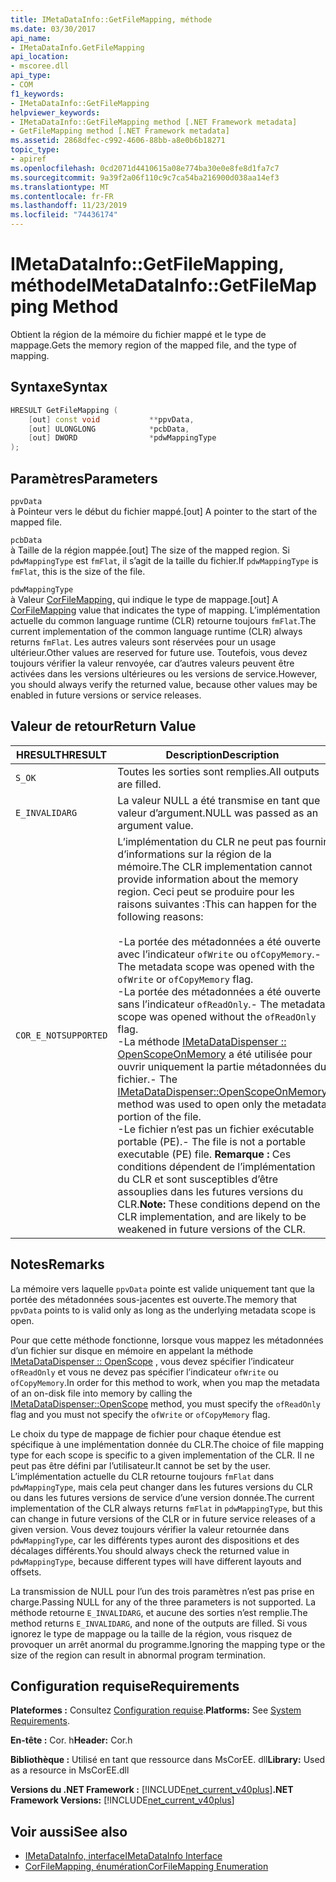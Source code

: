 ```yaml
---
title: IMetaDataInfo::GetFileMapping, méthode
ms.date: 03/30/2017
api_name:
- IMetaDataInfo.GetFileMapping
api_location:
- mscoree.dll
api_type:
- COM
f1_keywords:
- IMetaDataInfo::GetFileMapping
helpviewer_keywords:
- IMetaDataInfo::GetFileMapping method [.NET Framework metadata]
- GetFileMapping method [.NET Framework metadata]
ms.assetid: 2868dfec-c992-4606-88bb-a8e0b6b18271
topic_type:
- apiref
ms.openlocfilehash: 0cd2071d4410615a08e774ba30e0e8fe8d1fa7c7
ms.sourcegitcommit: 9a39f2a06f110c9c7ca54ba216900d038aa14ef3
ms.translationtype: MT
ms.contentlocale: fr-FR
ms.lasthandoff: 11/23/2019
ms.locfileid: "74436174"
---
```

# <a name="imetadatainfogetfilemapping-method"></a><span data-ttu-id="46dca-102">IMetaDataInfo::GetFileMapping, méthode</span><span class="sxs-lookup"><span data-stu-id="46dca-102">IMetaDataInfo::GetFileMapping Method</span></span>
<span data-ttu-id="46dca-103">Obtient la région de la mémoire du fichier mappé et le type de mappage.</span><span class="sxs-lookup"><span data-stu-id="46dca-103">Gets the memory region of the mapped file, and the type of mapping.</span></span>  
  
## <a name="syntax"></a><span data-ttu-id="46dca-104">Syntaxe</span><span class="sxs-lookup"><span data-stu-id="46dca-104">Syntax</span></span>  
  
```cpp  
HRESULT GetFileMapping (  
    [out] const void           **ppvData,   
    [out] ULONGLONG            *pcbData,   
    [out] DWORD                *pdwMappingType  
);  
```  
  
## <a name="parameters"></a><span data-ttu-id="46dca-105">Paramètres</span><span class="sxs-lookup"><span data-stu-id="46dca-105">Parameters</span></span>  
 `ppvData`  
 <span data-ttu-id="46dca-106">à Pointeur vers le début du fichier mappé.</span><span class="sxs-lookup"><span data-stu-id="46dca-106">[out] A pointer to the start of the mapped file.</span></span>  
  
 `pcbData`  
 <span data-ttu-id="46dca-107">à Taille de la région mappée.</span><span class="sxs-lookup"><span data-stu-id="46dca-107">[out] The size of the mapped region.</span></span> <span data-ttu-id="46dca-108">Si `pdwMappingType` est `fmFlat`, il s’agit de la taille du fichier.</span><span class="sxs-lookup"><span data-stu-id="46dca-108">If `pdwMappingType` is `fmFlat`, this is the size of the file.</span></span>  
  
 `pdwMappingType`  
 <span data-ttu-id="46dca-109">à Valeur [CorFileMapping,](../../../../docs/framework/unmanaged-api/metadata/corfilemapping-enumeration.md) qui indique le type de mappage.</span><span class="sxs-lookup"><span data-stu-id="46dca-109">[out] A [CorFileMapping](../../../../docs/framework/unmanaged-api/metadata/corfilemapping-enumeration.md) value that indicates the type of mapping.</span></span> <span data-ttu-id="46dca-110">L’implémentation actuelle du common language runtime (CLR) retourne toujours `fmFlat`.</span><span class="sxs-lookup"><span data-stu-id="46dca-110">The current implementation of the common language runtime (CLR) always returns `fmFlat`.</span></span> <span data-ttu-id="46dca-111">Les autres valeurs sont réservées pour un usage ultérieur.</span><span class="sxs-lookup"><span data-stu-id="46dca-111">Other values are reserved for future use.</span></span> <span data-ttu-id="46dca-112">Toutefois, vous devez toujours vérifier la valeur renvoyée, car d’autres valeurs peuvent être activées dans les versions ultérieures ou les versions de service.</span><span class="sxs-lookup"><span data-stu-id="46dca-112">However, you should always verify the returned value, because other values may be enabled in future versions or service releases.</span></span>  
  
## <a name="return-value"></a><span data-ttu-id="46dca-113">Valeur de retour</span><span class="sxs-lookup"><span data-stu-id="46dca-113">Return Value</span></span>  
  
|<span data-ttu-id="46dca-114">HRESULT</span><span class="sxs-lookup"><span data-stu-id="46dca-114">HRESULT</span></span>|<span data-ttu-id="46dca-115">Description</span><span class="sxs-lookup"><span data-stu-id="46dca-115">Description</span></span>|  
|-------------|-----------------|  
|`S_OK`|<span data-ttu-id="46dca-116">Toutes les sorties sont remplies.</span><span class="sxs-lookup"><span data-stu-id="46dca-116">All outputs are filled.</span></span>|  
|`E_INVALIDARG`|<span data-ttu-id="46dca-117">La valeur NULL a été transmise en tant que valeur d’argument.</span><span class="sxs-lookup"><span data-stu-id="46dca-117">NULL was passed as an argument value.</span></span>|  
|`COR_E_NOTSUPPORTED`|<span data-ttu-id="46dca-118">L’implémentation du CLR ne peut pas fournir d’informations sur la région de la mémoire.</span><span class="sxs-lookup"><span data-stu-id="46dca-118">The CLR implementation cannot provide information about the memory region.</span></span> <span data-ttu-id="46dca-119">Ceci peut se produire pour les raisons suivantes :</span><span class="sxs-lookup"><span data-stu-id="46dca-119">This can happen for the following reasons:</span></span><br /><br /> <span data-ttu-id="46dca-120">-La portée des métadonnées a été ouverte avec l’indicateur `ofWrite` ou `ofCopyMemory`.</span><span class="sxs-lookup"><span data-stu-id="46dca-120">-   The metadata scope was opened with the `ofWrite` or `ofCopyMemory` flag.</span></span><br /><span data-ttu-id="46dca-121">-La portée des métadonnées a été ouverte sans l’indicateur `ofReadOnly`.</span><span class="sxs-lookup"><span data-stu-id="46dca-121">-   The metadata scope was opened without the `ofReadOnly` flag.</span></span><br /><span data-ttu-id="46dca-122">-La méthode [IMetaDataDispenser :: OpenScopeOnMemory](../../../../docs/framework/unmanaged-api/metadata/imetadatadispenser-openscopeonmemory-method.md) a été utilisée pour ouvrir uniquement la partie métadonnées du fichier.</span><span class="sxs-lookup"><span data-stu-id="46dca-122">-   The [IMetaDataDispenser::OpenScopeOnMemory](../../../../docs/framework/unmanaged-api/metadata/imetadatadispenser-openscopeonmemory-method.md) method was used to open only the metadata portion of the file.</span></span><br /><span data-ttu-id="46dca-123">-Le fichier n’est pas un fichier exécutable portable (PE).</span><span class="sxs-lookup"><span data-stu-id="46dca-123">-   The file is not a portable executable (PE) file.</span></span> <span data-ttu-id="46dca-124">**Remarque :**  Ces conditions dépendent de l’implémentation du CLR et sont susceptibles d’être assouplies dans les futures versions du CLR.</span><span class="sxs-lookup"><span data-stu-id="46dca-124">**Note:**  These conditions depend on the CLR implementation, and are likely to be weakened in future versions of the CLR.</span></span>|  
  
## <a name="remarks"></a><span data-ttu-id="46dca-125">Notes</span><span class="sxs-lookup"><span data-stu-id="46dca-125">Remarks</span></span>  
 <span data-ttu-id="46dca-126">La mémoire vers laquelle `ppvData` pointe est valide uniquement tant que la portée des métadonnées sous-jacentes est ouverte.</span><span class="sxs-lookup"><span data-stu-id="46dca-126">The memory that `ppvData` points to is valid only as long as the underlying metadata scope is open.</span></span>  
  
 <span data-ttu-id="46dca-127">Pour que cette méthode fonctionne, lorsque vous mappez les métadonnées d’un fichier sur disque en mémoire en appelant la méthode [IMetaDataDispenser :: OpenScope](../../../../docs/framework/unmanaged-api/metadata/imetadatadispenser-openscope-method.md) , vous devez spécifier l’indicateur `ofReadOnly` et vous ne devez pas spécifier l’indicateur `ofWrite` ou `ofCopyMemory`.</span><span class="sxs-lookup"><span data-stu-id="46dca-127">In order for this method to work, when you map the metadata of an on-disk file into memory by calling the [IMetaDataDispenser::OpenScope](../../../../docs/framework/unmanaged-api/metadata/imetadatadispenser-openscope-method.md) method, you must specify the `ofReadOnly` flag and you must not specify the `ofWrite` or `ofCopyMemory` flag.</span></span>  
  
 <span data-ttu-id="46dca-128">Le choix du type de mappage de fichier pour chaque étendue est spécifique à une implémentation donnée du CLR.</span><span class="sxs-lookup"><span data-stu-id="46dca-128">The choice of file mapping type for each scope is specific to a given implementation of the CLR.</span></span> <span data-ttu-id="46dca-129">Il ne peut pas être défini par l’utilisateur.</span><span class="sxs-lookup"><span data-stu-id="46dca-129">It cannot be set by the user.</span></span> <span data-ttu-id="46dca-130">L’implémentation actuelle du CLR retourne toujours `fmFlat` dans `pdwMappingType`, mais cela peut changer dans les futures versions du CLR ou dans les futures versions de service d’une version donnée.</span><span class="sxs-lookup"><span data-stu-id="46dca-130">The current implementation of the CLR always returns `fmFlat` in `pdwMappingType`, but this can change in future versions of the CLR or in future service releases of a given version.</span></span> <span data-ttu-id="46dca-131">Vous devez toujours vérifier la valeur retournée dans `pdwMappingType`, car les différents types auront des dispositions et des décalages différents.</span><span class="sxs-lookup"><span data-stu-id="46dca-131">You should always check the returned value in `pdwMappingType`, because different types will have different layouts and offsets.</span></span>  
  
 <span data-ttu-id="46dca-132">La transmission de NULL pour l’un des trois paramètres n’est pas prise en charge.</span><span class="sxs-lookup"><span data-stu-id="46dca-132">Passing NULL for any of the three parameters is not supported.</span></span> <span data-ttu-id="46dca-133">La méthode retourne `E_INVALIDARG`, et aucune des sorties n’est remplie.</span><span class="sxs-lookup"><span data-stu-id="46dca-133">The method returns `E_INVALIDARG`, and none of the outputs are filled.</span></span> <span data-ttu-id="46dca-134">Si vous ignorez le type de mappage ou la taille de la région, vous risquez de provoquer un arrêt anormal du programme.</span><span class="sxs-lookup"><span data-stu-id="46dca-134">Ignoring the mapping type or the size of the region can result in abnormal program termination.</span></span>  
  
## <a name="requirements"></a><span data-ttu-id="46dca-135">Configuration requise</span><span class="sxs-lookup"><span data-stu-id="46dca-135">Requirements</span></span>  
 <span data-ttu-id="46dca-136">**Plateformes :** Consultez [Configuration requise](../../../../docs/framework/get-started/system-requirements.md).</span><span class="sxs-lookup"><span data-stu-id="46dca-136">**Platforms:** See [System Requirements](../../../../docs/framework/get-started/system-requirements.md).</span></span>  
  
 <span data-ttu-id="46dca-137">**En-tête :** Cor. h</span><span class="sxs-lookup"><span data-stu-id="46dca-137">**Header:** Cor.h</span></span>  
  
 <span data-ttu-id="46dca-138">**Bibliothèque :** Utilisé en tant que ressource dans MsCorEE. dll</span><span class="sxs-lookup"><span data-stu-id="46dca-138">**Library:** Used as a resource in MsCorEE.dll</span></span>  
  
 <span data-ttu-id="46dca-139">**Versions du .NET Framework :** [!INCLUDE[net_current_v40plus](../../../../includes/net-current-v40plus-md.md)]</span><span class="sxs-lookup"><span data-stu-id="46dca-139">**.NET Framework Versions:** [!INCLUDE[net_current_v40plus](../../../../includes/net-current-v40plus-md.md)]</span></span>  
  
## <a name="see-also"></a><span data-ttu-id="46dca-140">Voir aussi</span><span class="sxs-lookup"><span data-stu-id="46dca-140">See also</span></span>

- [<span data-ttu-id="46dca-141">IMetaDataInfo, interface</span><span class="sxs-lookup"><span data-stu-id="46dca-141">IMetaDataInfo Interface</span></span>](../../../../docs/framework/unmanaged-api/metadata/imetadatainfo-interface.md)
- [<span data-ttu-id="46dca-142">CorFileMapping, énumération</span><span class="sxs-lookup"><span data-stu-id="46dca-142">CorFileMapping Enumeration</span></span>](../../../../docs/framework/unmanaged-api/metadata/corfilemapping-enumeration.md)
